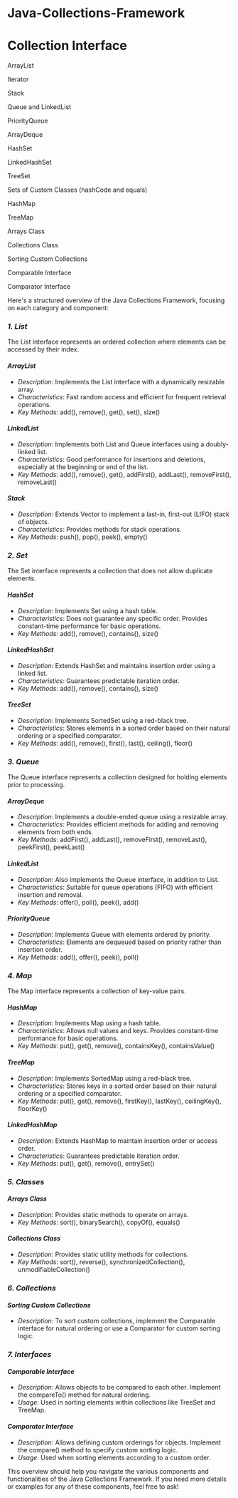 # Java-Collections-Framework

# Collection Interface
ArrayList

Iterator

Stack

Queue and LinkedList

PriorityQueue

ArrayDeque

HashSet

LinkedHashSet

TreeSet

Sets of Custom Classes (hashCode and equals)

HashMap

TreeMap

Arrays Class

Collections Class

Sorting Custom Collections

Comparable Interface

Comparator Interface

Here's a structured overview of the Java Collections Framework, focusing on each category and component:

### *1. List*

The List interface represents an ordered collection where elements can be accessed by their index.

#### *ArrayList*
- *Description*: Implements the List interface with a dynamically resizable array.
- *Characteristics*: Fast random access and efficient for frequent retrieval operations.
- *Key Methods*: add(), remove(), get(), set(), size()

#### *LinkedList*
- *Description*: Implements both List and Queue interfaces using a doubly-linked list.
- *Characteristics*: Good performance for insertions and deletions, especially at the beginning or end of the list.
- *Key Methods*: add(), remove(), get(), addFirst(), addLast(), removeFirst(), removeLast()

#### *Stack*
- *Description*: Extends Vector to implement a last-in, first-out (LIFO) stack of objects.
- *Characteristics*: Provides methods for stack operations.
- *Key Methods*: push(), pop(), peek(), empty()

### *2. Set*

The Set interface represents a collection that does not allow duplicate elements.

#### *HashSet*
- *Description*: Implements Set using a hash table.
- *Characteristics*: Does not guarantee any specific order. Provides constant-time performance for basic operations.
- *Key Methods*: add(), remove(), contains(), size()

#### *LinkedHashSet*
- *Description*: Extends HashSet and maintains insertion order using a linked list.
- *Characteristics*: Guarantees predictable iteration order.
- *Key Methods*: add(), remove(), contains(), size()

#### *TreeSet*
- *Description*: Implements SortedSet using a red-black tree.
- *Characteristics*: Stores elements in a sorted order based on their natural ordering or a specified comparator.
- *Key Methods*: add(), remove(), first(), last(), ceiling(), floor()

### *3. Queue*

The Queue interface represents a collection designed for holding elements prior to processing.

#### *ArrayDeque*
- *Description*: Implements a double-ended queue using a resizable array.
- *Characteristics*: Provides efficient methods for adding and removing elements from both ends.
- *Key Methods*: addFirst(), addLast(), removeFirst(), removeLast(), peekFirst(), peekLast()

#### *LinkedList*
- *Description*: Also implements the Queue interface, in addition to List.
- *Characteristics*: Suitable for queue operations (FIFO) with efficient insertion and removal.
- *Key Methods*: offer(), poll(), peek(), add()

#### *PriorityQueue*
- *Description*: Implements Queue with elements ordered by priority.
- *Characteristics*: Elements are dequeued based on priority rather than insertion order.
- *Key Methods*: add(), offer(), peek(), poll()

### *4. Map*

The Map interface represents a collection of key-value pairs.

#### *HashMap*
- *Description*: Implements Map using a hash table.
- *Characteristics*: Allows null values and keys. Provides constant-time performance for basic operations.
- *Key Methods*: put(), get(), remove(), containsKey(), containsValue()

#### *TreeMap*
- *Description*: Implements SortedMap using a red-black tree.
- *Characteristics*: Stores keys in a sorted order based on their natural ordering or a specified comparator.
- *Key Methods*: put(), get(), remove(), firstKey(), lastKey(), ceilingKey(), floorKey()

#### *LinkedHashMap*
- *Description*: Extends HashMap to maintain insertion order or access order.
- *Characteristics*: Guarantees predictable iteration order.
- *Key Methods*: put(), get(), remove(), entrySet()

### *5. Classes*

#### *Arrays Class*
- *Description*: Provides static methods to operate on arrays.
- *Key Methods*: sort(), binarySearch(), copyOf(), equals()

#### *Collections Class*
- *Description*: Provides static utility methods for collections.
- *Key Methods*: sort(), reverse(), synchronizedCollection(), unmodifiableCollection()

### *6. Collections*

#### *Sorting Custom Collections*
- *Description*: To sort custom collections, implement the Comparable interface for natural ordering or use a Comparator for custom sorting logic.

### *7. Interfaces*

#### *Comparable Interface*
- *Description*: Allows objects to be compared to each other. Implement the compareTo() method for natural ordering.
- *Usage*: Used in sorting elements within collections like TreeSet and TreeMap.

#### *Comparator Interface*
- *Description*: Allows defining custom orderings for objects. Implement the compare() method to specify custom sorting logic.
- *Usage*: Used when sorting elements according to a custom order.

This overview should help you navigate the various components and functionalities of the Java Collections Framework. If you need more details or examples for any of these components, feel free to ask!
